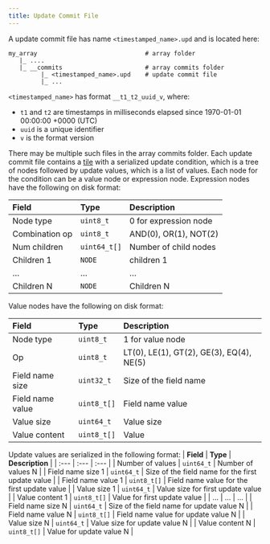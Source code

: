 ```yaml
---
title: Update Commit File
---
```


A update commit file has name `<timestamped_name>.upd` and is located here:

```
my_array                              # array folder
   |_ ....
   |_ __commits                       # array commits folder
         |_ <timestamped_name>.upd    # update commit file
         |_ ...
```

`<timestamped_name>` has format `__t1_t2_uuid_v`, where:

* `t1` and `t2` are timestamps in milliseconds elapsed since 1970-01-01 00:00:00 +0000 (UTC)
* `uuid` is a unique identifier
* `v` is the format version

There may be multiple such files in the array commits folder. Each update commit file contains a [tile](./tile.md) with a serialized update condition, which is a tree of nodes followed by update values, which is a list of values. Each node for the condition can be a value node or expression node. Expression nodes have the following on disk format:

| **Field** | **Type** | **Description** |
| :--- | :--- | :--- |
| Node type | `uint8_t` | 0 for expression node |
| Combination op | `uint8_t` | AND(0), OR(1), NOT(2) |
| Num children | `uint64_t[]` | Number of child nodes |
| Children 1 | `NODE` | children 1 |
| … | … | … |
| Children N | `NODE` | Children N |

Value nodes have the following on disk format:

| **Field** | **Type** | **Description** |
| :--- | :--- | :--- |
| Node type | `uint8_t` | 1 for value node |
| Op | `uint8_t` | LT(0), LE(1), GT(2), GE(3), EQ(4), NE(5) |
| Field name size | `uint32_t` | Size of the field name |
| Field name value | `uint8_t[]` | Field name value |
| Value size | `uint64_t` | Value size |
| Value content | `uint8_t[]` | Value |

Update values are serialized in the following format:
| **Field** | **Type** | **Description** |
| :--- | :--- | :--- |
| Number of values | `uint64_t` | Number of values N |
| Field name size 1 | `uint64_t` | Size of the field name for the first update value |
| Field name value 1 | `uint8_t[]` | Field name value for the first update value |
| Value size 1 | `uint64_t` | Value size for first update value |
| Value content 1 | `uint8_t[]` | Value for first update value |
| … | … | … |
| Field name size N | `uint64_t` | Size of the field name for update value N |
| Field name value N | `uint8_t[]` | Field name value for update value N |
| Value size N | `uint64_t` | Value size for update value N |
| Value content N | `uint8_t[]` | Value for update value N |